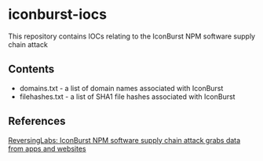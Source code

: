 # iconburst-iocs

This repository contains IOCs relating to the IconBurst NPM software supply chain attack

## Contents

- domains.txt - a list of domain names associated with IconBurst
- filehashes.txt - a list of SHA1 file hashes associated with IconBurst

## References
[ReversingLabs: IconBurst NPM software supply chain attack grabs data from apps and websites](https://blog.reversinglabs.com/blog/iconburst-npm-software-supply-chain-attack-grabs-data-from-apps-websites)